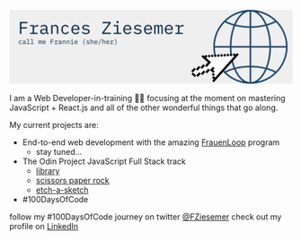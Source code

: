 ![](Frannie-Z.png)
<!--![](Frances-Ziesemer.png)
<!--
**frannieziesemer/frannieziesemer** is a ✨ _special_ ✨ repository because its `README.md` (this file) appears on your GitHub profile.-->

I am a Web Developer-in-training 🏋‍♂️️ focusing at the moment on mastering JavaScript + React.js and all of the other wonderful things that go along. 


My current projects are:
- End-to-end web development with the amazing [FrauenLoop](https://www.frauenloop.org/) program
  - stay tuned...
- The Odin Project JavaScript Full Stack track
  - [library](https://frannieziesemer.github.io/library/)
  - [scissors paper rock](https://frannieziesemer.github.io/rock-paper-scissors/)
  - [etch-a-sketch](https://frannieziesemer.github.io/etch-a-sketch/)
- #100DaysOfCode



follow my #100DaysOfCode journey on twitter [@FZiesemer](https://twitter.com/FZiesemer)
check out my profile on [LinkedIn](https://www.linkedin.com/in/frannie-ziesemer/)


<!--- 🔭 I’m currently working on ...
- 🌱 I’m currently learning ...
- 👯 I’m looking to collaborate on ...
- 🤔 I’m looking for help with ...
- 💬 Ask me about ...
- 📫 How to reach me: ...
- 😄 Pronouns: ...
- ⚡ Fun fact: ...
-->

